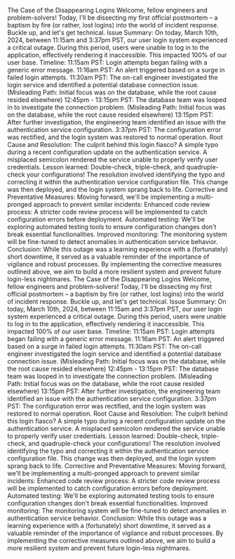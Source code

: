 The Case of the Disappearing Logins Welcome, fellow engineers and problem-solvers! Today, I'll be dissecting my first official postmortem – a baptism by fire (or rather, lost logins) into the world of incident response. Buckle up, and let's get technical. Issue Summary: On today, March 10th, 2024, between 11:15am and 3:37pm PST, our user login system experienced a critical outage. During this period, users were unable to log in to the application, effectively rendering it inaccessible. This impacted 100% of our user base. Timeline: 11:15am PST: Login attempts began failing with a generic error message. 11:16am PST: An alert triggered based on a surge in failed login attempts. 11:30am PST: The on-call engineer investigated the login service and identified a potential database connection issue. (Misleading Path: Initial focus was on the database, while the root cause resided elsewhere) 12:45pm - 13:15pm PST: The database team was looped in to investigate the connection problem. (Misleading Path: Initial focus was on the database, while the root cause resided elsewhere) 13:15pm PST: After further investigation, the engineering team identified an issue with the authentication service configuration. 3:37pm PST: The configuration error was rectified, and the login system was restored to normal operation. Root Cause and Resolution: The culprit behind this login fiasco? A simple typo during a recent configuration update on the authentication service. A misplaced semicolon rendered the service unable to properly verify user credentials. Lesson learned: Double-check, triple-check, and quadruple-check your configurations! The resolution involved identifying the typo and correcting it within the authentication service configuration file. This change was then deployed, and the login system sprang back to life. Corrective and Preventative Measures: Moving forward, we'll be implementing a multi-pronged approach to prevent similar incidents: Enhanced code review process: A stricter code review process will be implemented to catch configuration errors before deployment. Automated testing: We'll be exploring automated testing tools to ensure configuration changes don't break essential functionalities. Improved monitoring: The monitoring system will be fine-tuned to detect anomalies in authentication service behavior. Conclusion: While this outage was a learning experience with a (fortunately) short downtime, it served as a valuable reminder of the importance of vigilance and robust processes. By implementing the corrective measures outlined above, we aim to build a more resilient system and prevent future login-less nightmares. The Case of the Disappearing Logins Welcome, fellow engineers and problem-solvers! Today, I'll be dissecting my first official postmortem – a baptism by fire (or rather, lost logins) into the world of incident response. Buckle up, and let's get technical. Issue Summary: On today, March 10th, 2024, between 11:15am and 3:37pm PST, our user login system experienced a critical outage. During this period, users were unable to log in to the application, effectively rendering it inaccessible. This impacted 100% of our user base. Timeline: 11:15am PST: Login attempts began failing with a generic error message. 11:16am PST: An alert triggered based on a surge in failed login attempts. 11:30am PST: The on-call engineer investigated the login service and identified a potential database connection issue. (Misleading Path: Initial focus was on the database, while the root cause resided elsewhere) 12:45pm - 13:15pm PST: The database team was looped in to investigate the connection problem. (Misleading Path: Initial focus was on the database, while the root cause resided elsewhere) 13:15pm PST: After further investigation, the engineering team identified an issue with the authentication service configuration. 3:37pm PST: The configuration error was rectified, and the login system was restored to normal operation. Root Cause and Resolution: The culprit behind this login fiasco? A simple typo during a recent configuration update on the authentication service. A misplaced semicolon rendered the service unable to properly verify user credentials. Lesson learned: Double-check, triple-check, and quadruple-check your configurations! The resolution involved identifying the typo and correcting it within the authentication service configuration file. This change was then deployed, and the login system sprang back to life. Corrective and Preventative Measures: Moving forward, we'll be implementing a multi-pronged approach to prevent similar incidents: Enhanced code review process: A stricter code review process will be implemented to catch configuration errors before deployment. Automated testing: We'll be exploring automated testing tools to ensure configuration changes don't break essential functionalities. Improved monitoring: The monitoring system will be fine-tuned to detect anomalies in authentication service behavior. Conclusion: While this outage was a learning experience with a (fortunately) short downtime, it served as a valuable reminder of the importance of vigilance and robust processes. By implementing the corrective measures outlined above, we aim to build a more resilient system and prevent future login-less nightmares.
